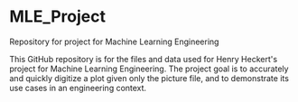 # MLE_Project
Repository for project for Machine Learning Engineering

This GitHub repository is for the files and data used for Henry Heckert's project for Machine Learning Engineering.
The project goal is to accurately and quickly digitize a plot given only the picture file, and to demonstrate its use cases in an engineering context.
